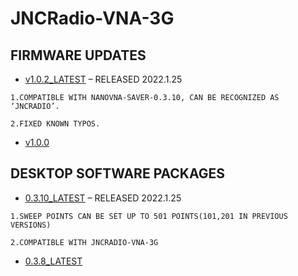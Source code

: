 # JNCRadio-VNA-3G

## FIRMWARE UPDATES

- [v1.0.2_LATEST](FIRMWARE/V1.0.2.zip) – RELEASED 2022.1.25
```
1.COMPATIBLE WITH NANOVNA-SAVER-0.3.10, CAN BE RECOGNIZED AS ‘JNCRADIO’.

2.FIXED KNOWN TYPOS.
```
- [v1.0.0](FIRMWARE/V1.0.0.zip)

## DESKTOP SOFTWARE PACKAGES

- [0.3.10_LATEST](DESKTOP\SOFTWARE/nanovna-saver-0.3.10.exe) – RELEASED 2022.1.25

```
1.SWEEP POINTS CAN BE SET UP TO 501 POINTS(101,201 IN PREVIOUS VERSIONS)

2.COMPATIBLE WITH JNCRADIO-VNA-3G
```
- [0.3.8_LATEST](DESKTOP\SOFTWARE/nanovna-saver-0.3.8.exe)
